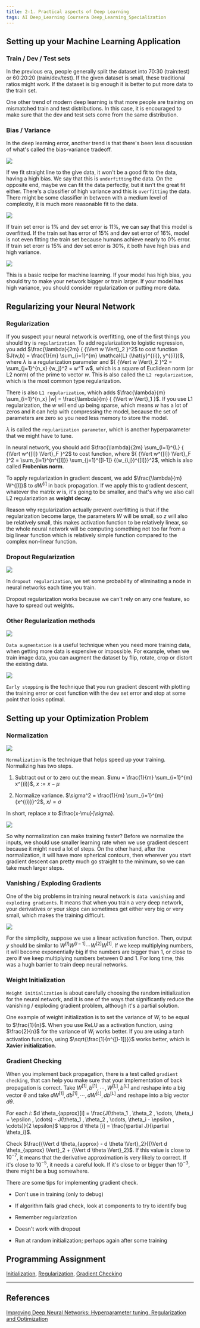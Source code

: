 ```yaml
---
title: 2-1. Practical aspects of Deep Learning
tags: AI Deep_Learning Coursera Deep_Learning_Specialization
---
```


## Setting up your Machine Learning Application

### Train / Dev / Test sets

In the previous era, people generally split the dataset into 70:30 (train:test) or 60:20:20 (train/dev/test). If the given dataset 
is small, these traditional ratios might work. If the dataset is big enough it is better to put more data to the train set.

One other trend of modern deep learning is that more people are training on mismatched train and test distributions. In this 
case, it is encouraged to make sure that the dev and test sets come from the same distribution.

### Bias / Variance

In the deep learning error, another trend is that there's been less discussion of what's called the bias-variance tradeoff. 

![](https://raw.githubusercontent.com/evfox9/blog/master/deeplearning/dl2101.png)

If we fit straight line to the give data, it won't be a good fit to the data, having a high bias. We say that this is `underfitting` 
the data. On the opposite end, maybe we can fit the data perfectly, but it isn't the great fit either. There's a classifier 
of high variance and this is `overfitting` the data. There might be some classifier in between with a medium level of complexity, 
it is much more reasonable fit to the data.

![](https://raw.githubusercontent.com/evfox9/blog/master/deeplearning/dl2102.png)

If train set error is 1% and dev set error is 11%, we can say that this model is overfitted. If the train set has error of 15% 
and dev set error of 16%, model is not even fitting the train set because humans achieve nearly to 0% error. If train set erorr 
is 15% and dev set error is 30%, it both have high bias and high variance. 

![](https://raw.githubusercontent.com/evfox9/blog/master/deeplearning/dl2103.png)

This is a basic recipe for machine learning. If your model has high bias, you should try to make your network bigger or train 
larger. If your model has high variance, you should consider regularization or putting more data.

## Regularizing your Neural Network

### Regularization

If you suspect your neural network is overfitting, one of the first things you should try is `regularization`. To add regularization 
to logistic regression, you add $\frac{\lambda}{2m} { {\Vert w \Vert}_2 }^2$ to cost function $J(w,b) = \frac{1}{m} \sum_{i=1}^{m} 
\mathcal{L} (\hat{y}^{(i)}, y^{(i)})$, where $\lambda$ is a regularization parameter and ${ {\Vert w \Vert}_2 }^2 = \sum_{j=1}^{n_x} {w_j}^2 = w^T w$, 
which is a square of Euclidean norm (or L2 norm) of the prime to vector $w$. This is also called the `L2 regularization`, which 
is the most common type regularization. 

There is also `L1 regularization`, which adds $\frac{\lambda}{m} \sum_{i=1}^{n_x} |w| = 
\frac{\lambda}{m} { {\Vert w \Vert}_1 }$. If you use L1 regularization, the $w$ will end up being sparse, which means $w$ has 
a lot of zeros and it can help with compressing the model, because the set of parameters are zero so you need less memory to 
store the model.

$\lambda$ is called the `regularization parameter`, which is another hyperparameter that we might have to tune. 

In neural network, you should add $\frac{\lambda}{2m} \sum_{l=1}^{L} { {\Vert w^{[l]} \Vert}_F }^2$ to cost function, where ${ {\Vert w^{[l]} \Vert}_F }^2 = 
\sum_{i=1}^{n^{[l]}} \sum_{j=1}^{[l-1]} {(w_{i,j})^{[l]}}^2$, which is also called **Frobenius norm**. 

To apply regularization in gradient descent, we add $\frac{\lambda}{m} W^{[l]}$ to $d W^{[l]}$ in back propagation. If we apply 
this to gradient descent, whatever the matrix $w$ is, it's going to be smaller, and that's why we also call L2 regularization 
as **weight decay**.

Reason why regularization actually prevent overfitting is that if the regularization become large, the parameters $W$ will be small, 
so $z$ will also be relatively small, this makes activation function to be relatively linear, so the whole neural network will be 
computing something not too far from a big linear function which is relatively simple function compared to the complex non-linear 
function.

### Dropout Regularization

![](https://raw.githubusercontent.com/evfox9/blog/master/deeplearning/dl2104.png)

In `dropout regularization`, we set some probability of eliminating a node in neural networks each time you train. 

Dropout regularization works because we can't rely on any one feature, so have to spread out weights.

### Other Regularization methods

![](https://raw.githubusercontent.com/evfox9/blog/master/deeplearning/dl2105.png)

`Data augmentation` is a useful technique when you need more training data, when getting more data is expensive or impossible. 
For example, when we train image data, you can augment the dataset by flip, rotate, crop or distort the existing data.

![](https://raw.githubusercontent.com/evfox9/blog/master/deeplearning/dl2106.png)

`Early stopping` is the technique that you run gradient descent with plotting the training error or cost function with the 
dev set error and stop at some point that looks optimal.

## Setting up your Optimization Problem

### Normalization

![](https://raw.githubusercontent.com/evfox9/blog/master/deeplearning/dl2107.png)

`Normalization` is the technique that helps speed up your training. Normalizing has two steps. 

1) Subtract out or to zero out the mean. $\mu = \frac{1}{m} \sum_{i=1}^{m} x^{(i)}$, $x := x - \mu$

2) Normalize variance. $\sigma^2 = \frac{1}{m} \sum_{i=1}^{m} {x^{(i)}}^2$, $x /= \sigma$

In short, replace $x$ to $\frac{x-\mu}{\sigma}.


![](https://raw.githubusercontent.com/evfox9/blog/master/deeplearning/dl2108.png)

So why normalization can make training faster? Before we normalize the inputs, we should use smaller learning rate when 
we use gradient descent because it might need a lot of steps. On the other hand, after the normalization, it will have more 
spherical contours, then wherever you start gradient descent can pretty much go straight to the minimum, so we can take much 
larger steps.

### Vanishing / Exploding Gradients
One of the big problems in training neural network is `data vanishing` and `exploding gradients`. It means that when you train 
a very deep network, your derivatives or your slope can sometimes get either very big or very small, which makes the training 
difficult. 

![](https://raw.githubusercontent.com/evfox9/blog/master/deeplearning/dl2109.png)

For the simplicity, suppose we use a linear activation function. Then, output $y$ should be similar to $W^{[l]} W^{[l-1]} \cdots 
W^{[2]} W^{[1]}$. If we keep multiplying numbers, it will become exponentially big if the numbers are bigger than 1, or close 
to zero if we keep multiplying numbers between $0$ and $1$. For long time, this was a hugh barrier to train deep neural 
networks.

### Weight Initialization
`Weight initialization` is about carefully choosing the random initialization for the neural network, and it is one of the 
ways that significantly reduce the vanishing / exploding gradient problem, although it's a partial solution.

One example of weight initialization is to set the variance of $W_i$ to be equal to $\frac{1}{n}$. When you use ReLU as a 
activation function, using $\frac{2}{n}$ for the variance of $W_i$ works better. If you are using a tanh activation function,
using $\sqrt{\frac{1}{n^{[l-1]}}}$ works better, which is **Xavier initialization**.

### Gradient Checking

When you implement back propagation, there is a test called `gradient checking`, that can help you make sure that your implementation 
of back propagation is correct. Take $W^{[1]}, b^{[1]}, \cdots , W^{[L]}, b^{[L]}$ and reshape into a big vector $\theta$ and 
take $d W^{[1]}, d b^{[1]}, \cdots , d W^{[L]}, d b^{[L]}$ and reshape into a big vector $d \theta$. 

For each $i$: $d \theta_{approx}[i] = \frac{J(\theta_1 , \theta_2 , \cdots, \theta_i + \epsilon , \cdots) - J(\theta_1 , 
\theta_2 , \cdots, \theta_i - \epsilon , \cdots)}{2 \epsilon}$ \approx d \theta [i] = \frac{\partial J}{\partial \theta_i}$.

Check $\frac{{\Vert d \theta_{approx} - d \theta \Vert}_2}{{\Vert d \theta_{approx} \Vert}_2 + {\Vert d \theta \Vert}_2}$. 
If this value is close to $10^{-7}$, it means that the derivative approximation is very likely to correct. If it's close to 
$10^{-5}$, it needs a careful look. If it's close to or bigger than $10^{-3}$, there might be a bug somewhere. 

There are some tips for implementing gradient check.

- Don't use in training (only to debug)

- If algorithm fails grad check, look at components to try to identify bug

- Remember regularization

- Doesn't work with dropout

- Run at random initialization; perhaps again after some training

## Programming Assignment

[Initialization](https://github.com/evfox9/Coursera/blob/master/Deep_Learning/Improving_Neural_Networks/Initialization.ipynb), 
[Regularization](https://github.com/evfox9/Coursera/blob/master/Deep_Learning/Improving_Neural_Networks/Regularization.ipynb), 
[Gradient Checking](https://github.com/evfox9/Coursera/blob/master/Deep_Learning/Improving_Neural_Networks/Gradient_Checking.ipynb)

---
## References

[Improving Deep Neural Networks: Hyperparameter tuning, Regularization and Optimization](https://www.coursera.org/learn/deep-neural-network)
